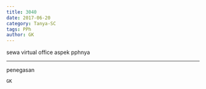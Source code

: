 ```yaml
---
title: 3040
date: 2017-06-20
category: Tanya-SC
tags: PPh
author: GK
---
```


sewa virtual office aspek pphnya

---

penegasan

`GK`
